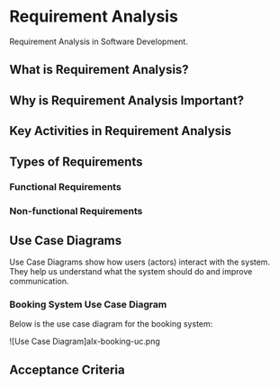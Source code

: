 # Requirement Analysis
Requirement Analysis in Software Development.

## What is Requirement Analysis?
## Why is Requirement Analysis Important?
## Key Activities in Requirement Analysis
## Types of Requirements
### Functional Requirements
### Non-functional Requirements

## Use Case Diagrams
Use Case Diagrams show how users (actors) interact with the system.  
They help us understand what the system should do and improve communication.


### Booking System Use Case Diagram
Below is the use case diagram for the booking system:

![Use Case Diagram]alx-booking-uc.png

## Acceptance Criteria
